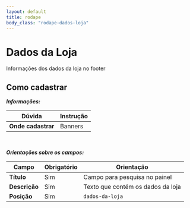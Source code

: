 ```yaml
---
layout: default
title: rodape
body_class: "rodape-dados-loja"
---
```




# Dados da Loja 

Informações dos dados da loja no footer


## Como cadastrar


**_Informações:_**

| Dúvida                | Instrução                                                        |
| --------------------- | ---------------------------------------------------------------- |
| **Onde cadastrar**    | Banners                                                          |


&nbsp;

**_Orientações sobre os campos:_**

| Campo               | Obrigatório	         | Orientação                                                            |
| ------------------- | ------------------- | --------------------------------------------------------------------- |
| **Título**          | Sim      | Campo para pesquisa no painel                        |
| **Descrição**          | Sim      | Texto que contém os dados da loja                        |
| **Posição** | Sim     | `dados-da-loja`                    |



